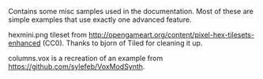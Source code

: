 Contains some misc samples used in the documentation. Most of these are simple examples that use exactly one advanced feature.

hexmini.png tileset from http://opengameart.org/content/pixel-hex-tilesets-enhanced (CC0). Thanks to bjorn of Tiled for cleaning it up.

columns.vox is a recreation of an example from https://github.com/sylefeb/VoxModSynth.